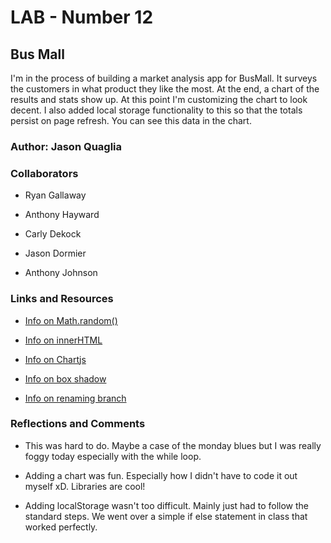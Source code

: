 # LAB - Number 12

## Bus Mall

I'm in the process of building a market analysis app for BusMall. It surveys the customers in what product they like the most. At the end, a chart of the results and stats show up. At this point I'm customizing the chart to look decent. I also added local storage functionality to this so that the totals persist on page refresh. You can see this data in the chart.

### Author: Jason Quaglia

### Collaborators

* Ryan Gallaway

* Anthony Hayward

* Carly Dekock

* Jason Dormier

* Anthony Johnson

### Links and Resources

* [Info on Math.random()](https://developer.mozilla.org/en-US/docs/Web/JavaScript/Reference/Global_Objects/Math/random)

* [Info on innerHTML](https://developer.mozilla.org/en-US/docs/Web/API/Element/innerHTML)

* [Info on Chartjs](https://www.chartjs.org/docs/latest/)

* [Info on box shadow](https://stackoverflow.com/questions/33203148/how-to-make-a-div-box-look-3d)

* [Info on renaming branch](https://stackoverflow.com/questions/6591213/how-do-i-rename-a-local-git-branch)

### Reflections and Comments

* This was hard to do. Maybe a case of the monday blues but I was really foggy today especially with the while loop.

* Adding a chart was fun. Especially how I didn't have to code it out myself xD. Libraries are cool!

* Adding localStorage wasn't too difficult. Mainly just had to follow the standard steps. We went over a simple if else statement in class that worked perfectly.
